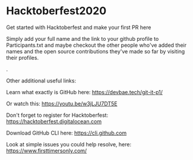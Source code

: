 # Hacktoberfest2020
Get started with Hacktoberfest and make your first PR here

Simply add your full name and the link to your github profile to Participants.txt 
and maybe checkout the other people who've added their names and the open source
contributions they've made so far by visiting their profiles.

.

Other additional useful links:

Learn what exactly is GitHub here:
https://devbae.tech/git-it-p1/

Or watch this:
https://youtu.be/w3jLJU7DT5E

Don't forget to register for Hacktoberfest:
https://hacktoberfest.digitalocean.com

Download GitHub CLI here:
https://cli.github.com

Look at simple issues you could help resolve, here:
https://www.firsttimersonly.com/
